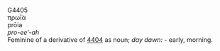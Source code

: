 <body>
  <p>G4405<br>  πρωΐ́α  <br> prōia  <br><i>pro-ee‘-ah </i><br>Feminine of a derivative of <a href="g4404.htm">4404</a> as noun; <i>day</i> <i>dawn:</i> - early, morning.<br></p>
 </body>